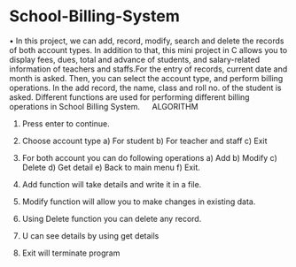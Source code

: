 # School-Billing-System

•	In this project, we can add, record, modify, search and delete the records of both account types. In addition to that, this mini project in C allows you to display fees, dues, total and advance of students, and salary-related information of teachers and staffs.For the entry of records, current date and month is asked. Then, you can select the account type, and perform billing operations. In the add record, the name, class and roll no. of the student is asked. Different functions are used for performing different billing operations in School Billing System. 
 
ALGORITHM

1.	Press enter to continue.
2.	Choose account type 
a)	For student
b)	For teacher and staff
c)	Exit
3. For both account you can do following operations 
      a)  Add
      b)  Modify
      c) Delete
      d) Get detail
      e) Back to main menu
      f) Exit.
4. Add function will take details and write it in a file.

5. Modify function will allow you to make changes in existing data.

6. Using Delete function you can delete any record.

7. U can see details  by using get details

8. Exit will terminate program 
